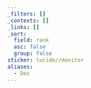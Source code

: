 ```yaml
---
_filters: []
_contexts: []
_links: []
_sort:
  field: rank
  asc: false
  group: false
sticker: lucide//monitor
aliases:
  - Dev
---
```

